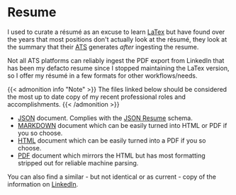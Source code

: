 # 

# Resume

I used to curate a résumé as an excuse to learn [LaTex](https://www.latex-project.org/) but have found over the years that most positions don't actually look at the résumé, they look at the summary that their [ATS](https://en.wikipedia.org/wiki/Applicant_tracking_system) generates _after_ ingesting the resume.

Not all ATS platforms can reliably ingest the PDF export from LinkedIn that has been my defacto resume since I stopped maintaining the LaTex version, so I offer my résumé in a few formats for other workflows/needs.

{{< admonition info "Note" >}}
The files linked below should be considered the most up to date copy of my recent professional roles and accomplishments.
{{< /admonition >}}

- [JSON](/resume/kq.json) document. Complies with the [JSON Resume](https://jsonresume.org/) schema.
- [MARKDOWN](/resume/kq.md) document which can be easily turned into HTML or PDF if you so choose.
- [HTML](/resume/kq.html) document which can be easily turned into a PDF if you so choose.
- [PDF](/resume/kq.pdf) document which mirrors the HTML but has most formatting stripped out for reliable machine parsing.

You can also find a similar - but not identical or as current - copy of the information on [LinkedIn](https://www.linkedin.com/in/karlq/).

